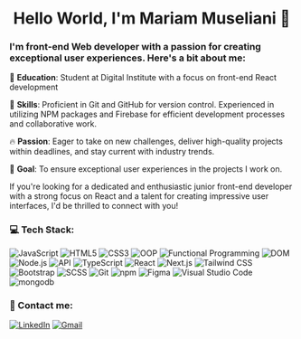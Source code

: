 <h1 align="center">Hello World, I'm Mariam Museliani 👋</h1>

### I'm front-end Web developer with a passion for creating exceptional user experiences. Here's a bit about me:

📖 **Education**: Student at Digital Institute with a focus on front-end React development 




🔨 **Skills**: Proficient in Git and GitHub for version control. Experienced in utilizing NPM packages and Firebase for efficient development processes and collaborative work.

🔥 **Passion**: Eager to take on new challenges, deliver high-quality projects within deadlines, and stay current with industry trends.

🚀 **Goal**: To ensure exceptional user experiences in the projects I work on.

If you're looking for a dedicated and enthusiastic junior front-end developer with a strong focus on React and a talent for creating impressive user interfaces, I'd be thrilled to connect with you!

### 💻 Tech Stack:
![JavaScript](https://img.shields.io/badge/JavaScript-%23F7DF1E.svg?style=for-the-badge&logo=javascript&logoColor=black) 
![HTML5](https://img.shields.io/badge/HTML5-%23E34F26.svg?style=for-the-badge&logo=html5&logoColor=white)
![CSS3](https://img.shields.io/badge/CSS3-%231572B6.svg?style=for-the-badge&logo=css3&logoColor=white)
![OOP](https://img.shields.io/badge/OOP-%23415F9D.svg?style=for-the-badge) 
![Functional Programming](https://img.shields.io/badge/Functional%20Programming-%2351B7F0.svg?style=for-the-badge) 
![DOM](https://img.shields.io/badge/DOM-%23F7DF1E.svg?style=for-the-badge) 
![Node.js](https://img.shields.io/badge/Node.js-%23339933.svg?style=for-the-badge&logo=node.js&logoColor=white) 
![API](https://img.shields.io/badge/API-%236DB33F.svg?style=for-the-badge) 
![TypeScript](https://img.shields.io/badge/TypeScript-%233178C6.svg?style=for-the-badge&logo=typescript&logoColor=white) 
![React](https://img.shields.io/badge/React-%2361DAFB.svg?style=for-the-badge&logo=react&logoColor=white)
![Next.js](https://img.shields.io/badge/Next.js-%2361DAFB.svg?style=for-the-badge&logo=next.js&logoColor=white)
![Tailwind CSS](https://img.shields.io/badge/Tailwind%20CSS-%231a202c.svg?style=for-the-badge)
![Bootstrap](https://img.shields.io/badge/Bootstrap-%23563D7C.svg?style=for-the-badge&logo=bootstrap&logoColor=white)
![SCSS](https://img.shields.io/badge/SCSS-%23CC6699.svg?style=for-the-badge)
![Git](https://img.shields.io/badge/Git-%23F05032.svg?style=for-the-badge&logo=git&logoColor=white)
![npm](https://img.shields.io/badge/npm-%23CB3837.svg?style=for-the-badge&logo=npm)
![Figma](https://img.shields.io/badge/Figma-%23F24E1E.svg?style=for-the-badge&logo=figma&logoColor=white)
![Visual Studio Code](https://img.shields.io/badge/Visual%20Studio%20Code-%23007ACC.svg?style=for-the-badge&logo=visual%20studio%20code&logoColor=white)
![mongodb](https://img.shields.io/myget/mongodb/dt/MongoDB.Driver.Core?style=flat&logo=apveyor&logoColor=green&label=mongoDB&labelColor=green&color=white&cacheSeconds=3600&link=%3Cobject%3E)






### 📧 Contact me:

[![LinkedIn](https://img.shields.io/badge/LinkedIn-%230077B5.svg?style=for-the-badge&logo=linkedin&logoColor=white)](https://www.linkedin.com/in/giorgi-tskhvedadze/)
[![Gmail](https://img.shields.io/badge/Gmail-%23D14836.svg?style=for-the-badge&logo=gmail&logoColor=white)](mailto:giorgicxvedadze4@gmail.com)
